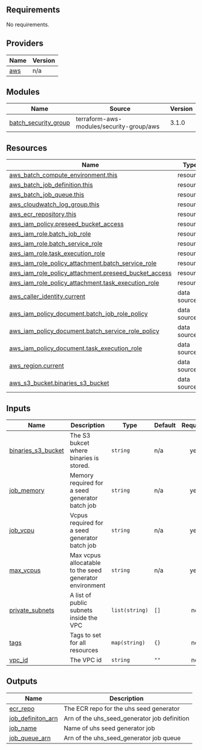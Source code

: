 <!-- BEGIN_TF_DOCS -->
## Requirements

No requirements.

## Providers

| Name | Version |
|------|---------|
| <a name="provider_aws"></a> [aws](#provider\_aws) | n/a |

## Modules

| Name | Source | Version |
|------|--------|---------|
| <a name="module_batch_security_group"></a> [batch\_security\_group](#module\_batch\_security\_group) | terraform-aws-modules/security-group/aws | 3.1.0 |

## Resources

| Name | Type |
|------|------|
| [aws_batch_compute_environment.this](https://registry.terraform.io/providers/hashicorp/aws/latest/docs/resources/batch_compute_environment) | resource |
| [aws_batch_job_definition.this](https://registry.terraform.io/providers/hashicorp/aws/latest/docs/resources/batch_job_definition) | resource |
| [aws_batch_job_queue.this](https://registry.terraform.io/providers/hashicorp/aws/latest/docs/resources/batch_job_queue) | resource |
| [aws_cloudwatch_log_group.this](https://registry.terraform.io/providers/hashicorp/aws/latest/docs/resources/cloudwatch_log_group) | resource |
| [aws_ecr_repository.this](https://registry.terraform.io/providers/hashicorp/aws/latest/docs/resources/ecr_repository) | resource |
| [aws_iam_policy.preseed_bucket_access](https://registry.terraform.io/providers/hashicorp/aws/latest/docs/resources/iam_policy) | resource |
| [aws_iam_role.batch_job_role](https://registry.terraform.io/providers/hashicorp/aws/latest/docs/resources/iam_role) | resource |
| [aws_iam_role.batch_service_role](https://registry.terraform.io/providers/hashicorp/aws/latest/docs/resources/iam_role) | resource |
| [aws_iam_role.task_execution_role](https://registry.terraform.io/providers/hashicorp/aws/latest/docs/resources/iam_role) | resource |
| [aws_iam_role_policy_attachment.batch_service_role](https://registry.terraform.io/providers/hashicorp/aws/latest/docs/resources/iam_role_policy_attachment) | resource |
| [aws_iam_role_policy_attachment.preseed_bucket_access](https://registry.terraform.io/providers/hashicorp/aws/latest/docs/resources/iam_role_policy_attachment) | resource |
| [aws_iam_role_policy_attachment.task_execution_role](https://registry.terraform.io/providers/hashicorp/aws/latest/docs/resources/iam_role_policy_attachment) | resource |
| [aws_caller_identity.current](https://registry.terraform.io/providers/hashicorp/aws/latest/docs/data-sources/caller_identity) | data source |
| [aws_iam_policy_document.batch_job_role_policy](https://registry.terraform.io/providers/hashicorp/aws/latest/docs/data-sources/iam_policy_document) | data source |
| [aws_iam_policy_document.batch_service_role_policy](https://registry.terraform.io/providers/hashicorp/aws/latest/docs/data-sources/iam_policy_document) | data source |
| [aws_iam_policy_document.task_execution_role](https://registry.terraform.io/providers/hashicorp/aws/latest/docs/data-sources/iam_policy_document) | data source |
| [aws_region.current](https://registry.terraform.io/providers/hashicorp/aws/latest/docs/data-sources/region) | data source |
| [aws_s3_bucket.binaries_s3_bucket](https://registry.terraform.io/providers/hashicorp/aws/latest/docs/data-sources/s3_bucket) | data source |

## Inputs

| Name | Description | Type | Default | Required |
|------|-------------|------|---------|:--------:|
| <a name="input_binaries_s3_bucket"></a> [binaries\_s3\_bucket](#input\_binaries\_s3\_bucket) | The S3 bukcet where binaries is stored. | `string` | n/a | yes |
| <a name="input_job_memory"></a> [job\_memory](#input\_job\_memory) | Memory required for a seed generator batch job | `string` | n/a | yes |
| <a name="input_job_vcpu"></a> [job\_vcpu](#input\_job\_vcpu) | Vcpus required for a seed generator batch job | `string` | n/a | yes |
| <a name="input_max_vcpus"></a> [max\_vcpus](#input\_max\_vcpus) | Max vcpus allocatable to the seed generator environment | `string` | n/a | yes |
| <a name="input_private_subnets"></a> [private\_subnets](#input\_private\_subnets) | A list of public subnets inside the VPC | `list(string)` | `[]` | no |
| <a name="input_tags"></a> [tags](#input\_tags) | Tags to set for all resources | `map(string)` | `{}` | no |
| <a name="input_vpc_id"></a> [vpc\_id](#input\_vpc\_id) | The VPC id | `string` | `""` | no |

## Outputs

| Name | Description |
|------|-------------|
| <a name="output_ecr_repo"></a> [ecr\_repo](#output\_ecr\_repo) | The ECR repo for the uhs seed generator |
| <a name="output_job_definiton_arn"></a> [job\_definiton\_arn](#output\_job\_definiton\_arn) | Arn of the uhs\_seed\_generator job definition |
| <a name="output_job_name"></a> [job\_name](#output\_job\_name) | Name of uhs seed generator job |
| <a name="output_job_queue_arn"></a> [job\_queue\_arn](#output\_job\_queue\_arn) | Arn of the uhs\_seed\_generator job queue |
<!-- END_TF_DOCS -->